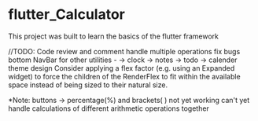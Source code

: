 # flutter_Calculator
 This project was built to learn the basics of the flutter framework

//TODO: 
    Code review and comment
    handle multiple operations
    fix bugs
    bottom NavBar for other utilities -
        -> clock
        -> notes
        -> todo
        -> calender
    theme design
    Consider applying a flex factor (e.g. using an Expanded widget)
        to force the children of the RenderFlex to fit within the
        available space instead of being sized to their natural size.

*Note: 
    buttons -> percentage(%) and brackets( ) not yet working
    can't yet handle calculations of different arithmetic operations together